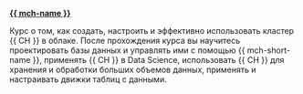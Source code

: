 [**{{ mch-name }}**](/training/clickhouse)

Курс о том, как создать, настроить и эффективно использовать кластер {{ CH }} в облаке. После прохождения курса вы научитесь проектировать базы данных и управлять ими с помощью {{ mch-short-name }}, применять {{ CH }} в Data Science, использовать {{ CH }} для хранения и обработки больших объемов данных, применять и настраивать движки таблиц с данными.